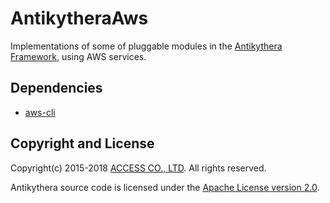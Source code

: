 # AntikytheraAws

Implementations of some of pluggable modules in the [Antikythera Framework](https://github.com/access-company/antikythera), using AWS services.

## Dependencies

- [aws-cli](https://github.com/aws/aws-cli)

## Copyright and License

Copyright(c) 2015-2018 [ACCESS CO., LTD](https://www.access-company.com). All rights reserved.

Antikythera source code is licensed under the [Apache License version 2.0](./LICENSE).
